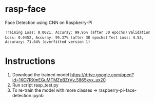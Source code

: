 # rasp-face
Face Detection using CNN on Raspberry-PI

`Training Loss: 0.0021, Accuray: 99.95% (after 30 epochs)`
`Validation Loss: 0.0452, Accuray: 99.37% (after 30 epochs)`
`Test Loss: 4.53, Accuracy: 71.64% (overfitted version 1)`


# Instructions

1. Download the trained model https://drive.google.com/open?id=1KO7RXmEGuMTMZpBZrVv_5865kyx_ux20
2. Run script rasp_test.py
3. To re-train the model with more classes -> raspberry-pi-face-detection.ipynb